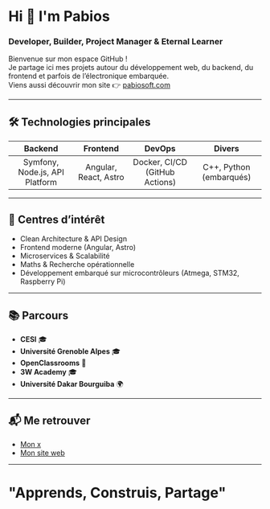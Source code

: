 # Hi 👋 I'm Pabios
###  Developer, Builder, Project Manager & Eternal Learner

Bienvenue sur mon espace GitHub !  
Je partage ici mes projets autour du développement web, du backend, du frontend et parfois de l’électronique embarquée.  
Viens aussi découvrir mon site 👉 [pabiosoft.com](https://pabiosoft.com)

---

## 🛠️ Technologies principales
| Backend | Frontend | DevOps | Divers |
|:-------:|:--------:|:------:|:------:|
| Symfony, Node.js, API Platform | Angular, React, Astro | Docker, CI/CD (GitHub Actions) | C++, Python (embarqués) |

---

## 🎯 Centres d’intérêt
- Clean Architecture & API Design
- Frontend moderne (Angular, Astro)
- Microservices & Scalabilité
- Maths & Recherche opérationnelle 
- Développement embarqué sur microcontrôleurs (Atmega, STM32, Raspberry Pi)

---

## 📚 Parcours
- **CESI** 🎓
- **Université Grenoble Alpes** 🎓
- **OpenClassrooms** 🚀
- **3W Academy** 🎓
- **Université Dakar Bourguiba** 🌍

---

## 📬 Me retrouver
- [Mon x](https://x.com/pabios_af/)
- [Mon site web](https://pabiosoft.com)

---

#  "Apprends, Construis, Partage"
